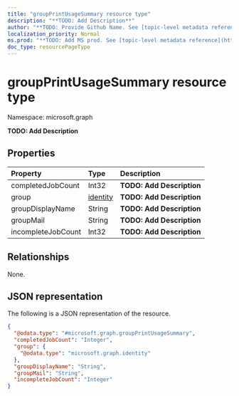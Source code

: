 ```yaml
---
title: "groupPrintUsageSummary resource type"
description: "**TODO: Add Description**"
author: "**TODO: Provide Github Name. See [topic-level metadata reference](https://msgo.azurewebsites.net/add/document/guidelines/metadata.html#topic-level-metadata)**"
localization_priority: Normal
ms.prod: "**TODO: Add MS prod. See [topic-level metadata reference](https://msgo.azurewebsites.net/add/document/guidelines/metadata.html#topic-level-metadata)**"
doc_type: resourcePageType
---
```


# groupPrintUsageSummary resource type

Namespace: microsoft.graph



**TODO: Add Description**

## Properties
|Property|Type|Description|
|:---|:---|:---|
|completedJobCount|Int32|**TODO: Add Description**|
|group|[identity](../resources/identity.md)|**TODO: Add Description**|
|groupDisplayName|String|**TODO: Add Description**|
|groupMail|String|**TODO: Add Description**|
|incompleteJobCount|Int32|**TODO: Add Description**|

## Relationships
None.

## JSON representation
The following is a JSON representation of the resource.
<!-- {
  "blockType": "resource",
  "@odata.type": "microsoft.graph.groupPrintUsageSummary"
}
-->
``` json
{
  "@odata.type": "#microsoft.graph.groupPrintUsageSummary",
  "completedJobCount": "Integer",
  "group": {
    "@odata.type": "microsoft.graph.identity"
  },
  "groupDisplayName": "String",
  "groupMail": "String",
  "incompleteJobCount": "Integer"
}
```

